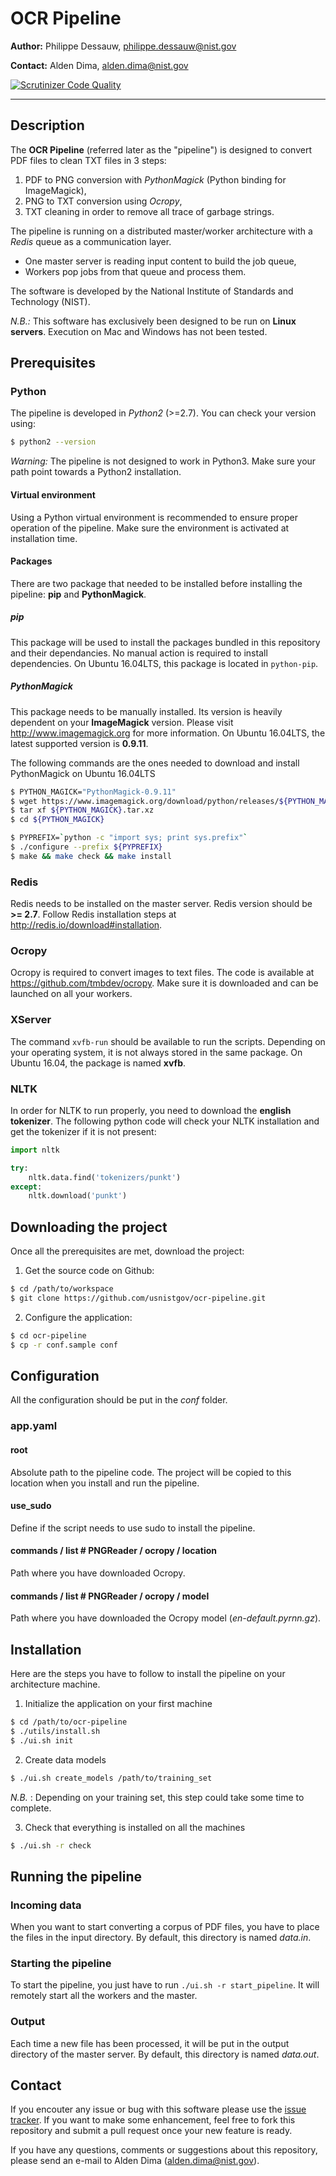 # OCR Pipeline

**Author:** Philippe Dessauw, philippe.dessauw@nist.gov

**Contact:** Alden Dima, alden.dima@nist.gov

[![Scrutinizer Code Quality](https://scrutinizer-ci.com/g/usnistgov/ocr-pipeline/badges/quality-score.png?b=master)](https://scrutinizer-ci.com/g/usnistgov/ocr-pipeline/?branch=master)

-----

## Description

The **OCR Pipeline** (referred later as the "pipeline") is designed to convert PDF files to clean TXT files in 3 steps:

1. PDF to PNG conversion with *PythonMagick* (Python binding for ImageMagick),
2. PNG to TXT conversion using *Ocropy*,
3. TXT cleaning in order to remove all trace of garbage strings.

The pipeline is running on a distributed master/worker architecture with a *Redis* queue as a communication layer.

* One master server is reading input content to build the job queue,
* Workers pop jobs from that queue and process them.

The software is developed by the National Institute of Standards and Technology (NIST).

*N.B.:* This software has exclusively been designed to be run on **Linux servers**. Execution on Mac and Windows has not
been tested.


## Prerequisites

### Python

The pipeline is developed in *Python2* (>=2.7). You can check your version using:

```bash
$ python2 --version
```

*Warning:* The pipeline is not designed to work in Python3. Make sure your path point towards a Python2 installation.

#### Virtual environment

Using a Python virtual environment is recommended to ensure proper operation of the pipeline. Make sure the environment
is activated at installation time.

#### Packages

There are two package that needed to be installed before installing the pipeline: **pip** and **PythonMagick**.

##### pip

This package will be used to install the packages bundled in this repository and their dependancies. No manual action is
required to install dependencies. On Ubuntu 16.04LTS, this package is located in `python-pip`.

##### PythonMagick

This package needs to be manually installed. Its version is heavily dependent on your **ImageMagick** version. Please
visit http://www.imagemagick.org for more information. On Ubuntu 16.04LTS, the latest supported version is **0.9.11**.

The following commands are the ones needed to download and install PythonMagick on Ubuntu 16.04LTS

```bash
$ PYTHON_MAGICK="PythonMagick-0.9.11"
$ wget https://www.imagemagick.org/download/python/releases/${PYTHON_MAGICK}.tar.xz
$ tar xf ${PYTHON_MAGICK}.tar.xz
$ cd ${PYTHON_MAGICK}

$ PYPREFIX=`python -c "import sys; print sys.prefix"`
$ ./configure --prefix ${PYPREFIX}
$ make && make check && make install
```

### Redis

Redis needs to be installed on the master server. Redis version should be **>= 2.7**. Follow Redis installation steps at
http://redis.io/download#installation.

### Ocropy

Ocropy is required to convert images to text files. The code is available at https://github.com/tmbdev/ocropy. Make sure
it is downloaded and can be launched on all your workers.

### XServer

The command `xvfb-run` should be available to run the scripts. Depending on your operating system, it is not always
stored in the same package. On Ubuntu 16.04, the package is named **xvfb**.

### NLTK

In order for NLTK to run properly, you need to download the **english tokenizer**. The following python code will check
your NLTK installation and get the tokenizer if it is not present:

```python
import nltk

try:
    nltk.data.find('tokenizers/punkt')
except:
    nltk.download('punkt')
```


## Downloading the project

Once all the prerequisites are met, download the project:

1. Get the source code on Github:

```bash
$ cd /path/to/workspace
$ git clone https://github.com/usnistgov/ocr-pipeline.git
```

2. Configure the application:

```bash
$ cd ocr-pipeline
$ cp -r conf.sample conf
```


## Configuration

All the configuration should be put in the *conf* folder.

### app.yaml

#### root

Absolute path to the pipeline code. The project will be copied to this location when you install and run the pipeline.

#### use_sudo

Define if the script needs to use sudo to install the pipeline.

#### commands / list # PNGReader / ocropy / location

Path where you have downloaded Ocropy.

#### commands / list # PNGReader / ocropy / model

Path where you have downloaded the Ocropy model (*en-default.pyrnn.gz*).


## Installation

Here are the steps you have to follow to install the pipeline on your architecture machine.

1. Initialize the application on your first machine

```bash
$ cd /path/to/ocr-pipeline
$ ./utils/install.sh
$ ./ui.sh init
```

2. Create data models

```bash
$ ./ui.sh create_models /path/to/training_set
```

*N.B.* : Depending on your training set, this step could take some time to complete.

3. Check that everything is installed on all the machines

```bash
$ ./ui.sh -r check
```

## Running the pipeline

### Incoming data

When you want to start converting a corpus of PDF files, you have to place the files in the input directory. By default,
this directory is named *data.in*.

### Starting the pipeline

To start the pipeline, you just have to run `./ui.sh -r start_pipeline`. It will remotely start all the workers and the
master.

### Output

Each time a new file has been processed, it will be put in the output directory of the master server. By default, this
directory is named *data.out*.

## Contact

If you encouter any issue or bug with this software please use the [issue tracker](https://github.com/usnistgov/ocr-pipeline/issues).
If you want to make some enhancement, feel free to fork this repository and submit a pull request once your new feature
is ready.

If you have any questions, comments or suggestions about this repository, please send an e-mail to Alden Dima
(alden.dima@nist.gov).
